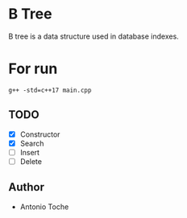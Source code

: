 # B Tree

B tree is a data structure used in database indexes.

# For run

```
g++ -std=c++17 main.cpp
```

## TODO
- [x] Constructor
- [x] Search
- [ ] Insert
- [ ] Delete

## Author
- Antonio Toche